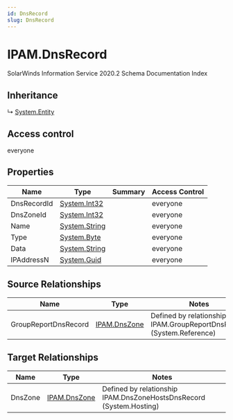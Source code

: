 ```yaml
---
id: DnsRecord
slug: DnsRecord
---
```


# IPAM.DnsRecord

SolarWinds Information Service 2020.2 Schema Documentation Index

## Inheritance

↳ [System.Entity](./../System/Entity)

## Access control

everyone

## Properties

| Name | Type | Summary | Access Control |
| ------ | ------ | ------ | ------ |
| DnsRecordId | [System.Int32](https://docs.microsoft.com/en-us/dotnet/api/system.int32) |  | everyone |
| DnsZoneId | [System.Int32](https://docs.microsoft.com/en-us/dotnet/api/system.int32) |  | everyone |
| Name | [System.String](https://docs.microsoft.com/en-us/dotnet/api/system.string) |  | everyone |
| Type | [System.Byte](https://docs.microsoft.com/en-us/dotnet/api/system.byte) |  | everyone |
| Data | [System.String](https://docs.microsoft.com/en-us/dotnet/api/system.string) |  | everyone |
| IPAddressN | [System.Guid](https://docs.microsoft.com/en-us/dotnet/api/system.guid) |  | everyone |

## Source Relationships

| Name | Type | Notes |
| ------ | ------ | ------ |
| GroupReportDnsRecord | [IPAM.DnsZone](./../IPAM/DnsZone) | Defined by relationship IPAM.GroupReportDnsRecord (System.Reference) |

## Target Relationships

| Name | Type | Notes |
| ------ | ------ | ------ |
| DnsZone | [IPAM.DnsZone](./../IPAM/DnsZone) | Defined by relationship IPAM.DnsZoneHostsDnsRecord (System.Hosting) |

